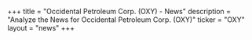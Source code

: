 +++
title = "Occidental Petroleum Corp. (OXY) - News"
description = "Analyze the News for Occidental Petroleum Corp. (OXY)"
ticker = "OXY"
layout = "news"
+++

